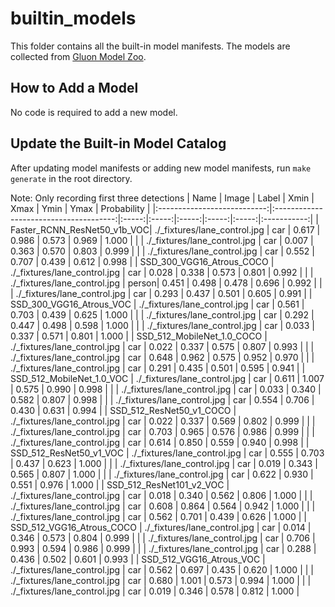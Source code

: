 # builtin_models

This folder contains all the built-in model manifests.
The models are collected from [Gluon Model Zoo](https://gluon-cv.mxnet.io/model_zoo/index.html).

## How to Add a Model

No code is required to add a new model.

## Update the Built-in Model Catalog

After updating model manifests or adding new model manifests, run `make generate` in the root directory.

Note: Only recording first three detections
| Name                        | Image                                  | Label | Xmin  | Xmax  | Ymin  | Ymax  | Probability |
|:---------------------------:|:--------------------------------------:|:-----:|:-----:|:-----:|:-----:|:-----:|:-----------:|
| Faster_RCNN_ResNet50_v1b_VOC| ./_fixtures/lane_control.jpg           | car   | 0.617 | 0.986 | 0.573 | 0.969 | 1.000       |
|                             | ./_fixtures/lane_control.jpg           | car   | 0.007 | 0.363 | 0.570 | 0.803 | 0.999       |
|                             | ./_fixtures/lane_control.jpg           | car   | 0.552 | 0.707 | 0.439 | 0.612 | 0.998       |
| SSD_300_VGG16_Atrous_COCO   | ./_fixtures/lane_control.jpg           | car   | 0.028 | 0.338 | 0.573 | 0.801 | 0.992       |
|                             | ./_fixtures/lane_control.jpg           | person| 0.451 | 0.498 | 0.478 | 0.696 | 0.992       |
|                             | ./_fixtures/lane_control.jpg           | car   | 0.293 | 0.437 | 0.501 | 0.605 | 0.991       |
| SSD_300_VGG16_Atrous_VOC    | ./_fixtures/lane_control.jpg           | car   | 0.561 | 0.703 | 0.439 | 0.625 | 1.000       |
|                             | ./_fixtures/lane_control.jpg           | car   | 0.292 | 0.447 | 0.498 | 0.598 | 1.000       |
|                             | ./_fixtures/lane_control.jpg           | car   | 0.033 | 0.337 | 0.571 | 0.801 | 1.000       |
| SSD_512_MobileNet_1.0_COCO  | ./_fixtures/lane_control.jpg           | car   | 0.022 | 0.337 | 0.575 | 0.807 | 0.993       |
|                             | ./_fixtures/lane_control.jpg           | car   | 0.648 | 0.962 | 0.575 | 0.952 | 0.970       |
|                             | ./_fixtures/lane_control.jpg           | car   | 0.291 | 0.435 | 0.501 | 0.595 | 0.941       |
| SSD_512_MobileNet_1.0_VOC   | ./_fixtures/lane_control.jpg           | car   | 0.611 | 1.007 | 0.575 | 0.990 | 0.998       |
|                             | ./_fixtures/lane_control.jpg           | car   | 0.033 | 0.340 | 0.582 | 0.807 | 0.998       |
|                             | ./_fixtures/lane_control.jpg           | car   | 0.554 | 0.706 | 0.430 | 0.631 | 0.994       |
| SSD_512_ResNet50_v1_COCO    | ./_fixtures/lane_control.jpg           | car   | 0.022 | 0.337 | 0.569 | 0.802 | 0.999       |
|                             | ./_fixtures/lane_control.jpg           | car   | 0.703 | 0.965 | 0.576 | 0.986 | 0.999       |
|                             | ./_fixtures/lane_control.jpg           | car   | 0.614 | 0.850 | 0.559 | 0.940 | 0.998       |
| SSD_512_ResNet50_v1_VOC     | ./_fixtures/lane_control.jpg           | car   | 0.555 | 0.703 | 0.437 | 0.623 | 1.000       |
|                             | ./_fixtures/lane_control.jpg           | car   | 0.019 | 0.343 | 0.565 | 0.807 | 1.000       |
|                             | ./_fixtures/lane_control.jpg           | car   | 0.622 | 0.930 | 0.551 | 0.976 | 1.000       |
| SSD_512_ResNet101_v2_VOC    | ./_fixtures/lane_control.jpg           | car   | 0.018 | 0.340 | 0.562 | 0.806 | 1.000       |
|                             | ./_fixtures/lane_control.jpg           | car   | 0.608 | 0.864 | 0.564 | 0.942 | 1.000       |
|                             | ./_fixtures/lane_control.jpg           | car   | 0.562 | 0.701 | 0.439 | 0.626 | 1.000       |
| SSD_512_VGG16_Atrous_COCO   | ./_fixtures/lane_control.jpg           | car   | 0.014 | 0.346 | 0.573 | 0.804 | 0.999       |
|                             | ./_fixtures/lane_control.jpg           | car   | 0.706 | 0.993 | 0.594 | 0.986 | 0.999       |
|                             | ./_fixtures/lane_control.jpg           | car   | 0.288 | 0.436 | 0.502 | 0.601 | 0.993       |
| SSD_512_VGG16_Atrous_VOC    | ./_fixtures/lane_control.jpg           | car   | 0.562 | 0.697 | 0.435 | 0.620 | 1.000       |
|                             | ./_fixtures/lane_control.jpg           | car   | 0.680 | 1.001 | 0.573 | 0.994 | 1.000       |
|                             | ./_fixtures/lane_control.jpg           | car   | 0.019 | 0.346 | 0.578 | 0.812 | 1.000       |
